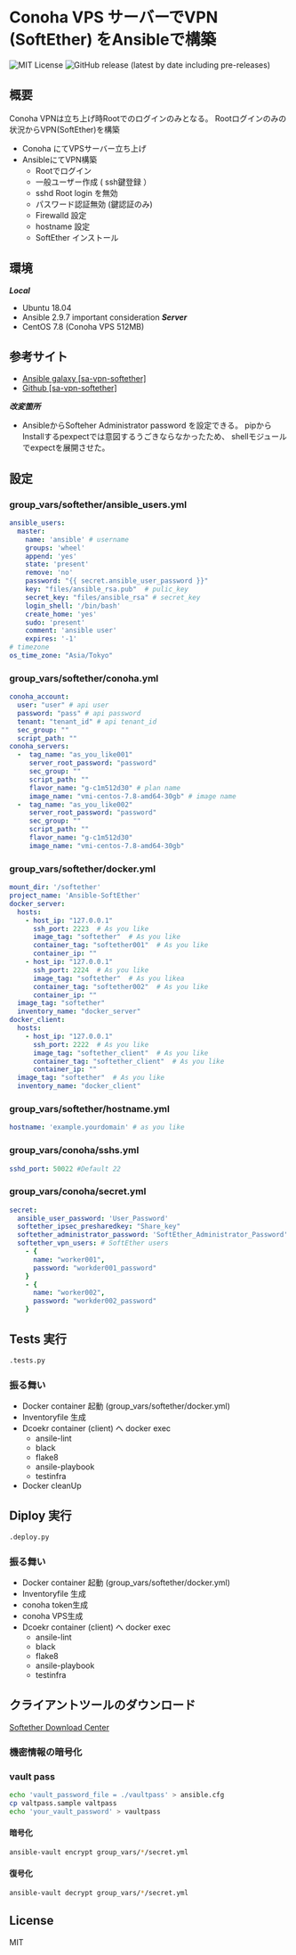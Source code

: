 # Conoha VPS サーバーでVPN (SoftEther) をAnsibleで構築

![MIT License](http://img.shields.io/badge/license-MIT-blue.svg?style=flat)
![GitHub release (latest by date including pre-releases)](https://img.shields.io/github/v/release/webdimension/ansible-softether-for-conoha?include_prereleases)

## 概要
Conoha VPNは立ち上げ時Rootでのログインのみとなる。
Rootログインのみの状況からVPN(SoftEther)を構築
- Conoha にてVPSサーバー立ち上げ
- AnsibleにてVPN構築
  - Rootでログイン
  - 一般ユーザー作成 ( ssh鍵登録 ）
  - sshd Root login を無効
  - パスワード認証無効  (鍵認証のみ)
  - Firewalld 設定
  - hostname 設定
  - SoftEther インストール

## 環境
***Local***
- Ubuntu 18.04
- Ansible 2.9.7
important consideration
***Server***
- CentOS 7.8 (Conoha VPS 512MB)

## 参考サイト
- <a href="https://galaxy.ansible.com/softasap/sa-vpn-softether" target="_blank">
  Ansible galaxy  [sa-vpn-softether]
  </a>
- <a href="https://github.com/softasap/sa-vpn-softether" target="_blank">
  Github [sa-vpn-softether]
  </a>

***改変箇所***
- AnsibleからSofteher Administrator password を設定できる。
  pipからInstallするpexpectでは意図するうごきならなかったため、
  shellモジュールでexpectを展開させた。

## 設定
### group_vars/softether/ansible_users.yml
``` yml
ansible_users:
  master:
    name: 'ansible' # username
    groups: 'wheel'
    append: 'yes'
    state: 'present'
    remove: 'no'
    password: "{{ secret.ansible_user_password }}"
    key: "files/ansible_rsa.pub"  # pulic_key 
    secret_key: "files/ansible_rsa" # secret_key
    login_shell: '/bin/bash'
    create_home: 'yes'
    sudo: 'present'
    comment: 'ansible user'
    expires: '-1'
# timezone
os_time_zone: "Asia/Tokyo"
```

### group_vars/softether/conoha.yml
``` yml
conoha_account:
  user: "user" # api user
  password: "pass" # api password
  tenant: "tenant_id" # api tenant_id
  sec_group: ""
  script_path: ""
conoha_servers:
  -  tag_name: "as_you_like001"
     server_root_password: "password"
     sec_group: ""
     script_path: ""
     flavor_name: "g-c1m512d30" # plan name
     image_name: "vmi-centos-7.8-amd64-30gb" # image name
  -  tag_name: "as_you_like002"
     server_root_password: "password"
     sec_group: ""
     script_path: ""
     flavor_name: "g-c1m512d30"
     image_name: "vmi-centos-7.8-amd64-30gb"
```
### group_vars/softether/docker.yml
```yml
mount_dir: '/softether'
project_name: 'Ansible-SoftEther'
docker_server:
  hosts:
    - host_ip: "127.0.0.1"
      ssh_port: 2223  # As you like
      image_tag: "softether"  # As you like
      container_tag: "softether001"  # As you like
      container_ip: ""
    - host_ip: "127.0.0.1"
      ssh_port: 2224  # As you like
      image_tag: "softether"  # As you likea
      container_tag: "softether002"  # As you like
      container_ip: ""
  image_tag: "softether"
  inventory_name: "docker_server"
docker_client:
  hosts:
    - host_ip: "127.0.0.1"
      ssh_port: 2222  # As you like
      image_tag: "softether_client"  # As you like
      container_tag: "softether_client"  # As you like
      container_ip: ""
  image_tag: "softether"  # As you like
  inventory_name: "docker_client" 
```
### group_vars/softether/hostname.yml
```yml
hostname: 'example.yourdomain' # as you like
```

### group_vars/conoha/sshs.yml
```yml
sshd_port: 50022 #Default 22
```

### group_vars/conoha/secret.yml
```yml
secret:
  ansible_user_password: 'User_Password'
  softether_ipsec_presharedkey: "Share_key"
  softether_administrator_password: 'SoftEther_Administrator_Password'
  softether_vpn_users: # SoftEther users
    - {
      name: "worker001",
      password: "workder001_password"
    }
    - {
      name: "worker002",
      password: "workder002_password"
    }
```

## Tests 実行
```bash
.tests.py
```
### 振る舞い
- Docker container 起動 (group_vars/softether/docker.yml)
- Inventoryfile 生成
- Dcoekr container (client) へ docker exec
  - ansile-lint
  - black
  - flake8
  - ansile-playbook
  - testinfra
- Docker cleanUp

## Diploy 実行
```bash
.deploy.py
```
### 振る舞い
- Docker container 起動 (group_vars/softether/docker.yml)
- Inventoryfile 生成
- conoha token生成
- conoha VPS生成
- Dcoekr container (client) へ docker exec
  - ansile-lint
  - black
  - flake8
  - ansile-playbook
  - testinfra

## クライアントツールのダウンロード

<a href="https://www.softether-download.com/en.aspx?product=softether" target="_blank">
Softether Download Center
</a>

### 機密情報の暗号化
### vault pass
```bash
echo 'vault_password_file = ./vaultpass' > ansible.cfg
cp valtpass.sample valtpass
echo 'your_vault_password' > vaultpass
```
#### 暗号化
```bash
ansible-vault encrypt group_vars/*/secret.yml 
```
#### 復号化
```bash
ansible-vault decrypt group_vars/*/secret.yml 
```

## License
MIT
